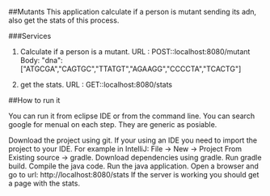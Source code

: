 ##Mutants
This application calculate if a person is mutant sending its adn, also get the stats of this process.

###Services

1. Calculate if a person is a mutant.
URL : POST::localhost:8080/mutant
Body: "dna":["ATGCGA","CAGTGC","TTATGT","AGAAGG","CCCCTA","TCACTG"]

2. get the stats.
URL : GET::localhost:8080/stats

##How to run it

You can run it from eclipse IDE or from the command line. You can search google for menual on each step. They are generic as posiable.

Download the project using git.
If your using an IDE you need to import the project to your IDE. For example in IntelliJ: File -> New -> Project From Existing source -> gradle.
Download dependencies using gradle. Run gradle build.
Compile the java code.
Run the java application.
Open a browser and go to url: http://localhost:8080/stats
If the server is working you should get a page with the stats.
